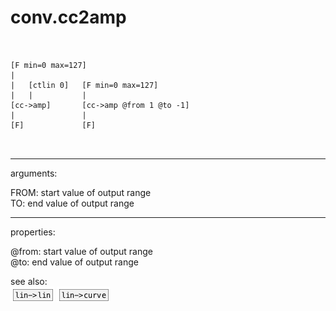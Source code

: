 # conv.cc2amp

```


[F min=0 max=127]
|
|   [ctlin 0]   [F min=0 max=127]
|   |           |
[cc->amp]       [cc->amp @from 1 @to -1]
|               |
[F]             [F]

            
```
---
arguments:

FROM: start value of output range<br>
TO: end value of output range<br>

---
properties:

@from: start value of output range<br>
@to: end value of output range<br>

see also:<br>
![lin-&gt;lin](img/object_lin-&gt;lin.png)
![lin-&gt;curve](img/object_lin-&gt;curve.png)
